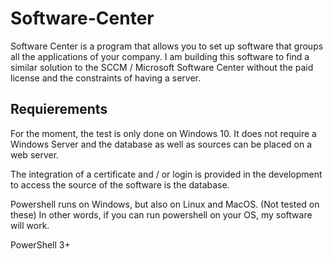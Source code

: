 # Software-Center

Software Center is a program that allows you to set up software that groups all the applications of your company.
I am building this software to find a similar solution to the SCCM / Microsoft Software Center without the paid license and the constraints of having a server.

## Requierements

For the moment, the test is only done on Windows 10.
It does not require a Windows Server and the database as well as sources can be placed on a web server.

The integration of a certificate and / or login is provided in the development to access the source of the software is the database.

Powershell runs on Windows, but also on Linux and MacOS. (Not tested on these)
In other words, if you can run powershell on your OS, my software will work.

PowerShell 3+

